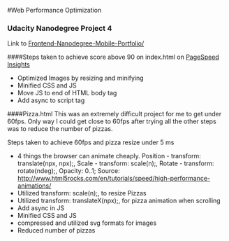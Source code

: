 #Web Performance Optimization
### Udacity Nanodegree Project 4

Link to [Frontend-Nanodegree-Mobile-Portfolio/](http://projects.jordanyong.com/frontend-nanodegree-mobile-portfolio/)



####Steps taken to achieve score above 90 on index.html on [PageSpeed Insights](https://developers.google.com/speed/pagespeed/insights/)
* Optimized Images by resizing and minifying
* Minified CSS and JS
* Move JS to end of HTML body tag
* Add async to script tag


####Pizza.html
This was an extremely difficult project for me to get under 60fps.
Only way I could get close to 60fps after trying all the other steps was to reduce the number of pizzas.


Steps taken to achieve 60fps and pizza resize under 5 ms
* 4 things the browser can animate cheaply.
Position - transform: translate(npx, npx);, Scale - transform: scale(n);, Rotate - transform: rotate(ndeg);, Opacity: 0..1;
Source: http://www.html5rocks.com/en/tutorials/speed/high-performance-animations/
* Utilized transform: scale(n);, to resize Pizzas
* Utilized transform: translateX(npx);, for pizza animation when scrolling
* Add async in JS
* Minified CSS and JS
* compressed and utilized svg formats for images
* Reduced number of pizzas
